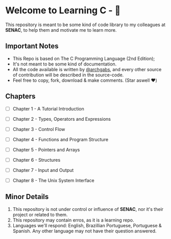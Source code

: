 # Welcome to Learning C - 🤖
This repository is meant to be some kind of code library to my colleagues at **SENAC**, to help them and motivate me to learn more.
## Important Notes

- This Repo is based on The C Programming Language (2nd Edition);
- It's not meant to be some kind of documentation.
- All the code available is written by [@archgabs](https://www.github.com/archgabs), and every other source of contribution will be described in the source-code.
- Feel free to copy, fork, download & make comments. (Star aswell ❤️)


## Chapters

- [ ] Chapter 1 - A Tutorial Introduction
- [ ] Chapter 2 - Types, Operators and Expressions
- [ ] Chapter 3 - Control Flow
- [ ] Chapter 4 - Functions and Program Structure
- [ ] Chapter 5 - Pointers and Arrays
- [ ] Chapter 6 - Structures
- [ ] Chapter 7 - Input and Output
- [ ] Chapter 8 - The Unix System Interface



## Minor Details

1. This repository is not under control or influence of **SENAC**, nor it's their project or related to them.
2. This repository may contain erros, as it is a learning repo.
3. Languages we'll respond: English, Brazillian Portuguese, Portuguese & Spanish. Any other language may not have their question answered.
